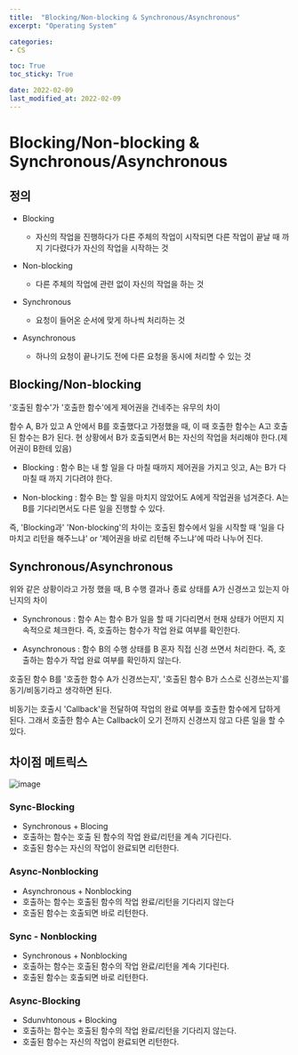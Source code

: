 ```yaml
---
title:  "Blocking/Non-blocking & Synchronous/Asynchronous"
excerpt: "Operating System"

categories:
- CS

toc: True
toc_sticky: True

date: 2022-02-09
last_modified_at: 2022-02-09
---
```


# Blocking/Non-blocking & Synchronous/Asynchronous

## 정의

- Blocking
  - 자신의 작업을 진행하다가 다른 주체의 작업이 시작되면 다른 작업이 끝날 때 까지 기다렸다가 자신의 작업을 시작하는 것

- Non-blocking
  - 다른 주체의 작업에 관련 없이 자신의 작업을 하는 것

- Synchronous
  - 요청이 들어온 순서에 맞게 하나씩 처리하는 것

- Asynchronous
  - 하나의 요청이 끝나기도 전에 다른 요청을 동시에 처리할 수 있는 것

## Blocking/Non-blocking

'호출된 함수'가 '호출한 함수'에게 제어권을 건네주는 유무의 차이

함수 A, B가 있고 A 안에서 B를 호출했다고 가정했을 때, 이 때 호출한 함수는 A고 호출된 함수는 B가 된다. 현 상황에서 B가 호출되면서 B는 자신의 작업을 처리해야 한다.(제어권이 B한테 있음)

- Blocking : 함수 B는 내 할 일을 다 마칠 때까지 제어권을 가지고 잇고, A는 B가 다 마칠 때 까지 기다려야 한다.

- Non-blocking : 함수 B는 할 일을 마치지 않았어도 A에게 작업권을 넘겨준다. A는 B를 기다리면서도 다른 일을 진행할 수 있다.

즉, 'Blocking과' 'Non-blocking'의 차이는 호출된 함수에서 일을 시작할 때 '일을 다 마치고 리턴을 해주느냐' or '제어권을 바로 리턴해 주느냐'에 따라 나누어 진다.

## Synchronous/Asynchronous

위와 같은 상황이라고 가정 했을 때, B 수행 결과나 종료 상태를 A가 신경쓰고 있는지 아닌지의 차이

- Synchronous : 함수 A는 함수 B가 일을 할 때 기다리면서 현재 상태가 어떤지 지속적으로 체크한다. 즉, 호출하는 함수가 작업 완료 여부를 확인한다.

- Asynchronous : 함수 B의 수행 상태를 B 혼자 직접 신경 쓰면서 처리한다. 즉, 호출하는 함수가 작업 완료 여부를 확인하지 않는다.

호출된 함수 B를 '호출한 함수 A가 신경쓰는지', '호출된 함수 B가 스스로 신경쓰는지'를 동기/비동기라고 생각하면 된다.

비동기는 호출시 'Callback'을 전달하여 작업의 완료 여부를 호출한 함수에게 답하게 된다. 그래서 호출한 함수 A는 Callback이 오기 전까지 신경쓰지 않고 다른 일을 할 수 있다.

## 차이점 메트릭스

![image](https://user-images.githubusercontent.com/76996686/153315642-175d4ee7-23c6-4381-a034-18b58de7e6cb.png)


### Sync-Blocking

- Synchronous + Blocing
- 호출하는 함수는 호출 된 함수의 작업 완료/리턴을 계속 기다린다.
- 호출된 함수는 자신의 작업이 완료되면 리턴한다.

### Async-Nonblocking

- Asynchronous + Nonblocking
- 호출하는 함수는 호출된 함수의 작업 완료/리턴을 기다리지 않는다
- 호출된 함수는 호출되면 바로 리턴한다.

### Sync - Nonblocking

- Synchronous + Nonblocking
- 호출하는 함수는 호출된 함수의 작업 완료/리턴을 계속 기다린다.
- 호출된 함수는 호출되면 바로 리턴한다.

### Async-Blocking

- Sdunvhtonous + Blocking
- 호출하는 함수는 호출된 함수의 작업 완료/리턴을 기다리지 않는다.
- 호출된 함수는 자신의 작업이 완료되면 리턴한다.